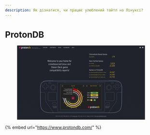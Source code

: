 ```yaml
---
description: Як дізнатися, чи працює улюблений тайтл на Лінуксі?
---
```


# ProtonDB

<figure><img src="../../.gitbook/assets/Screenshot 2025-01-21 at 13-59-45 ProtonDB Gaming know-how from the Linux and Steam Deck community.png" alt=""><figcaption></figcaption></figure>

{% embed url="https://www.protondb.com/" %}

